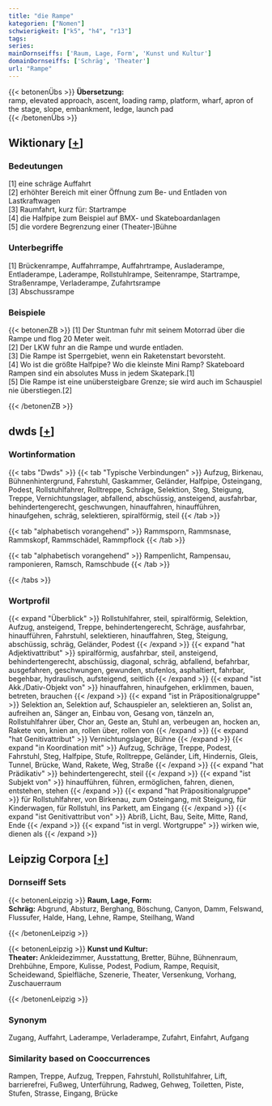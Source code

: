 ```yaml
---
title: "die Rampe"
kategorien: ["Nomen"]
schwierigkeit: ["k5", "h4", "r13"]
tags:
series:
mainDornseiffs: ['Raum, Lage, Form', 'Kunst und Kultur']
domainDornseiffs: ['Schräg', 'Theater']
url: "Rampe"
---
```


{{< betonenÜbs >}}
**Übersetzung:**  
ramp, elevated approach, ascent, loading ramp, platform, wharf, apron of the stage, slope, embankment, ledge, launch pad  
{{< /betonenÜbs >}}

## Wiktionary [[+](https://de.wiktionary.org/wiki/Rampe)]

### Bedeutungen
[1] eine schräge Auffahrt  
[2] erhöhter Bereich mit einer Öffnung zum  Be- und Entladen von Lastkraftwagen  
[3] Raumfahrt, kurz für: Startrampe  
[4] die Halfpipe zum Beispiel auf BMX- und Skateboardanlagen  
[5] die vordere Begrenzung einer (Theater-)Bühne  

### Unterbegriffe
[1] Brückenrampe, Auffahrrampe, Auffahrtrampe, Ausladerampe, Entladerampe, Laderampe, Rollstuhlrampe, Seitenrampe, Startrampe, Straßenrampe, Verladerampe, Zufahrtsrampe  
[3] Abschussrampe  

### Beispiele
{{< betonenZB >}}
[1] Der Stuntman fuhr mit seinem Motorrad über die Rampe und flog 20 Meter weit.  
[2] Der LKW fuhr an die Rampe und wurde entladen.  
[3] Die Rampe ist Sperrgebiet, wenn ein Raketenstart bevorsteht.  
[4] Wo ist die größte Halfpipe? Wo die kleinste Mini Ramp? Skateboard Rampen sind ein absolutes Muss in jedem Skatepark.[1]  
[5] Die Rampe ist eine unübersteigbare Grenze; sie wird auch im Schauspiel nie überstiegen.[2]  

{{< /betonenZB >}}


## dwds [[+](https://www.dwds.de/wb/Rampe)]

### Wortinformation
{{< tabs "Dwds" >}}
{{< tab "Typische Verbindungen" >}}
Aufzug, Birkenau, Bühnenhintergrund, Fahrstuhl, Gaskammer, Geländer, Halfpipe, Osteingang, Podest, Rollstuhlfahrer, Rolltreppe, Schräge, Selektion, Steg, Steigung, Treppe, Vernichtungslager, abfallend, abschüssig, ansteigend, ausfahrbar, behindertengerecht, geschwungen, hinauffahren, hinaufführen, hinaufgehen, schräg, selektieren, spiralförmig, steil
{{< /tab >}}

{{< tab "alphabetisch vorangehend" >}}
Rammsporn, Rammsnase, Rammskopf, Rammschädel, Rammpflock
{{< /tab >}}

{{< tab "alphabetisch vorangehend" >}}
Rampenlicht, Rampensau, ramponieren, Ramsch, Ramschbude
{{< /tab >}}

{{< /tabs >}}

### Wortprofil
{{< expand "Überblick" >}} Rollstuhlfahrer, steil, spiralförmig, Selektion, Aufzug, ansteigend, Treppe, behindertengerecht, Schräge, ausfahrbar, hinaufführen, Fahrstuhl, selektieren, hinauffahren, Steg, Steigung, abschüssig, schräg, Geländer, Podest {{< /expand >}}
{{< expand "hat Adjektivattribut" >}} spiralförmig, ausfahrbar, steil, ansteigend, behindertengerecht, abschüssig, diagonal, schräg, abfallend, befahrbar, ausgefahren, geschwungen, gewunden, stufenlos, asphaltiert, fahrbar, begehbar, hydraulisch, aufsteigend, seitlich {{< /expand >}}
{{< expand "ist Akk./Dativ-Objekt von" >}} hinauffahren, hinaufgehen, erklimmen, bauen, betreten, brauchen {{< /expand >}}
{{< expand "ist in Präpositionalgruppe" >}} Selektion an, Selektion auf, Schauspieler an, selektieren an, Solist an, aufreihen an, Sänger an, Einbau von, Gesang von, tänzeln an, Rollstuhlfahrer über, Chor an, Geste an, Stuhl an, verbeugen an, hocken an, Rakete von, knien an, rollen über, rollen von {{< /expand >}}
{{< expand "hat Genitivattribut" >}} Vernichtungslager, Bühne {{< /expand >}}
{{< expand "in Koordination mit" >}} Aufzug, Schräge, Treppe, Podest, Fahrstuhl, Steg, Halfpipe, Stufe, Rolltreppe, Geländer, Lift, Hindernis, Gleis, Tunnel, Brücke, Wand, Rakete, Weg, Straße {{< /expand >}}
{{< expand "hat Prädikativ" >}} behindertengerecht, steil {{< /expand >}}
{{< expand "ist Subjekt von" >}} hinaufführen, führen, ermöglichen, fahren, dienen, entstehen, stehen {{< /expand >}}
{{< expand "hat Präpositionalgruppe" >}} für Rollstuhlfahrer, von Birkenau, zum Osteingang, mit Steigung, für Kinderwagen, für Rollstuhl, ins Parkett, am Eingang {{< /expand >}}
{{< expand "ist Genitivattribut von" >}} Abriß, Licht, Bau, Seite, Mitte, Rand, Ende {{< /expand >}}
{{< expand "ist in vergl. Wortgruppe" >}} wirken wie, dienen als {{< /expand >}}

## Leipzig Corpora [[+](https://corpora.uni-leipzig.de/en/res?word=Rampe&corpusId=deu_newscrawl-public_2018)]

### Dornseiff Sets
{{< betonenLeipzig >}}
**Raum, Lage, Form:**  
**Schräg:** Abgrund, Absturz, Berghang, Böschung, Canyon, Damm, Felswand, Flussufer, Halde, Hang, Lehne, Rampe, Steilhang, Wand  

{{< /betonenLeipzig >}}


{{< betonenLeipzig >}}
**Kunst und Kultur:**  
**Theater:** Ankleidezimmer, Ausstattung, Bretter, Bühne, Bühnenraum, Drehbühne, Empore, Kulisse, Podest, Podium, Rampe, Requisit, Scheidewand, Spielfläche, Szenerie, Theater, Versenkung, Vorhang, Zuschauerraum  

{{< /betonenLeipzig >}}

### Synonym
Zugang, Auffahrt, Laderampe, Verladerampe, Zufahrt, Einfahrt, Aufgang


### Similarity based on Cooccurrences
Rampen, Treppe, Aufzug, Treppen, Fahrstuhl, Rollstuhlfahrer, Lift, barrierefrei, Fußweg, Unterführung, Radweg, Gehweg, Toiletten, Piste, Stufen, Strasse, Eingang, Brücke

